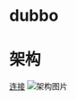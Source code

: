 # dubbo
# 架构
  [连接](https://dubbo.gitbooks.io/dubbo-user-book/content/preface/architecture.html)
  ![架构图片](https://dubbo.gitbooks.io/dubbo-user-book/content/sources/images/dubbo-architecture.jpg)
